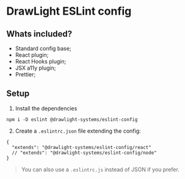 # DrawLight ESLint config

## Whats included?

- Standard config base;
- React plugin;
- React Hooks plugin;
- JSX a11y plugin;
- Prettier;

## Setup

1. Install the dependencies
```
npm i -D eslint @drawlight-systems/eslint-config
```

2. Create a `.eslintrc.json` file extending the config:
```
{
  "extends": "@drawlight-systems/eslint-config/react"
  // "extends": "@drawlight-systems/eslint-config/node"
}
```

> You can also use a `.eslintrc.js` instead of JSON if you prefer.
